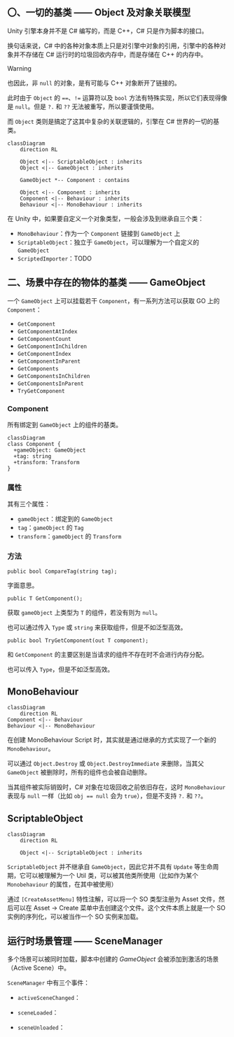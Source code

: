 ## 〇、一切的基类 —— Object 及对象关联模型

Unity 引擎本身并不是 C# 编写的，而是 C++，C# 只是作为脚本的接口。

换句话来说，C# 中的各种对象本质上只是对引擎中对象的引用，引擎中的各种对象并不存储在 C# 运行时的垃圾回收内存中，而是存储在 C++ 的内存中。

> [!WARNING]
>
> 也因此，非 `null` 的对象，是有可能与 C++ 对象断开了链接的。
>
> 此时由于 `Object` 的 `==`、`!=` 运算符以及 `bool` 方法有特殊实现，所以它们表现得像是 `null`。但是 `?.` 和 `??` 无法被重写，所以要谨慎使用。

而 `Object` 类则是搞定了这其中复杂的关联逻辑的，引擎在 C# 世界的一切的基类。

```mermaid
classDiagram
	direction RL

    Object <|-- ScriptableObject : inherits
    Object <|-- GameObject : inherits

    GameObject *-- Component : contains

    Object <|-- Component : inherits
    Component <|-- Behaviour : inherits
    Behaviour <|-- MonoBehaviour : inherits
```

在 Unity 中，如果要自定义一个对象类型，一般会涉及到继承自三个类：

- `MonoBehaviour`：作为一个 `Component` 链接到 `GameObject` 上
- `ScriptableObject`：独立于 `GameObject`，可以理解为一个自定义的 `GameObject`
- `ScriptedImporter`：TODO

## 二、场景中存在的物体的基类 —— GameObject 

一个 `GameObject` 上可以挂载若干 `Component`，有一系列方法可以获取 GO 上的 `Component`：

- `GetComponent`
- `GetComponentAtIndex`
- `GetComponentCount`
- `GetComponentInChildren`
- `GetComponentIndex`
- `GetComponentInParent`
- `GetComponents`
- `GetComponentsInChildren`
- `GetComponentsInParent`
- `TryGetComponent`





### Component

所有绑定到 `GameObject` 上的组件的基类。

```mermaid
classDiagram
class Component {
  +gameObject: GameObject
  +tag: string
  +transform: Transform
}
```

### 属性

其有三个属性：

- `gameObject`：绑定到的 `GameObject`
- `tag`：`gameObject` 的 `Tag`
- `transform`：`gameObject` 的 `Transform`

### 方法

`public bool CompareTag(string tag);`

字面意思。

`public T GetComponent();`

获取 `gameObject` 上类型为 `T` 的组件，若没有则为 `null`。

也可以通过传入 `Type` 或 `string` 来获取组件，但是不如泛型高效。

`public bool TryGetComponent(out T component);`

和 `GetComponent` 的主要区别是当请求的组件不存在时不会进行内存分配。

也可以传入 `Type`，但是不如泛型高效。

## MonoBehaviour

```mermaid
classDiagram
	direction RL
Component <|-- Behaviour
Behaviour <|-- MonoBehaviour
```

在创建 MonoBehaviour Script 时，其实就是通过继承的方式实现了一个新的 `MonoBehaviour`。

可以通过 `Object.Destroy` 或 `Object.DestroyImmediate` 来删除，当其父 `GameObject` 被删除时，所有的组件也会被自动删除。

当其组件被实际销毁时，C# 对象在垃圾回收之前依旧存在，这时 `MonoBehaviour` 表现与 `null` 一样（比如 `obj == null` 会为 `true`），但是不支持 `?.` 和 `??`。

## ScriptableObject

```mermaid
classDiagram
	direction RL

    Object <|-- ScriptableObject : inherits
```

`ScriptableObject` 并不继承自 `GameObject`，因此它并不具有 `Update` 等生命周期，它可以被理解为一个 Util 类，可以被其他类所使用（比如作为某个 `Monobehaviour` 的属性，在其中被使用）

通过 `[CreateAssetMenu]` 特性注解，可以将一个 SO 类型注册为 Asset 文件，然后可以在 Asset -> Create 菜单中去创建这个文件。这个文件本质上就是一个 SO 实例的序列化，可以被当作一个 SO 实例来加载。



## 运行时场景管理 —— SceneManager

多个场景可以被同时加载，脚本中创建的 *GameObject* 会被添加到激活的场景（Active Scene）中。

`SceneManager` 中有三个事件：

- `activeSceneChanged`：

- `sceneLoaded`：
- `sceneUnloaded`：
